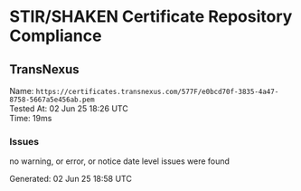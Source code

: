 # STIR/SHAKEN Certificate Repository Compliance

## TransNexus

Name: `https://certificates.transnexus.com/577F/e0bcd70f-3835-4a47-8758-5667a5e456ab.pem`\
Tested At: 02 Jun 25 18:26 UTC\
Time: 19ms

### Issues

no warning, or error, or notice date level issues were found

Generated: 02 Jun 25 18:58 UTC